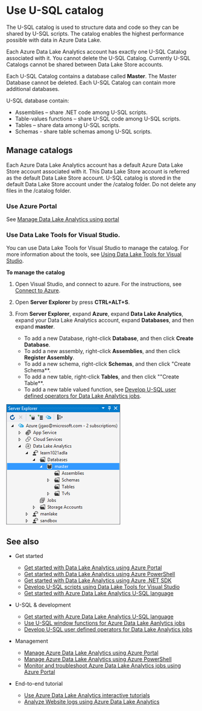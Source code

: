 <properties
   pageTitle="Introduce Azure Data Lake Analytics U-SQL catalog | Azure"
   description="Introduce Azure Data Lake Analytics U-SQL catalog"
   services="data-lake-analytics"
   documentationCenter=""
   authors="edmacauley"
   manager="paulettm"
   editor="cgronlun"/>

<tags
   ms.service="data-lake-analytics"
   ms.devlang="na"
   ms.topic="article"
   ms.tgt_pltfrm="na"
   ms.workload="big-data"
   ms.date="05/16/2016"
   ms.author="edmaca"/>

# Use U-SQL catalog

The U-SQL catalog is used to structure data and code so they can be shared by U-SQL scripts. The catalog enables the highest performance possible with data in Azure Data Lake.

Each Azure Data Lake Analytics account has exactly one U-SQL Catalog associated with it. You cannot delete the U-SQL Catalog. Currently U-SQL Catalogs cannot be shared between Data Lake Store accounts.

Each U-SQL Catalog contains a database called **Master**. The Master Database cannot be deleted.  Each U-SQL Catalog can contain more additional databases.

U-SQL database contain:

- Assemblies – share .NET code among U-SQL scripts.
- Table-values functions – share U-SQL code among U-SQL scripts.
- Tables – share data among U-SQL scripts.
- Schemas - share table schemas among U-SQL scripts.

## Manage catalogs
Each Azure Data Lake Analytics account has a default Azure Data Lake Store account associated with it. This Data Lake Store account is referred as the default Data Lake Store account. U-SQL catalog is stored in the default Data Lake Store account under the /catalog folder. Do not delete any files in the /catalog folder.

### Use Azure Portal

See [Manage Data Lake Analytics using portal](data-lake-analytics-use-portal.md#view-u-sql-catalog)


### Use Data Lake Tools for Visual Studio.

You can use Data Lake Tools for Visual Studio to manage the catalog.  For more information about the tools, see [Using Data Lake Tools for Visual Studio](data-lake-analytics-data-lake-tools-get-started.md).

**To manage the catalog**

1. Open Visual Studio, and connect to azure. For the instructions, see [Connect to Azure](data-lake-analytics-data-lake-tools-get-started.md#connect-to-azure).
1. Open **Server Explorer** by press **CTRL+ALT+S**.
2. From **Server Explorer**, expand **Azure**, expand **Data Lake Analytics**, expand your Data Lake Analytics account, expand **Databases**, and then expand **master**.



    - To add a new Database, right-click **Database**, and then click **Create Database**.
    - To add a new assembly, right-click **Assemblies**, and then click **Register Assembly**.
    - To add a new schema, right-click **Schemas**, and then click "Create Schema**.
    - To add a new table, right-click **Tables**, and then click ""Create Table**.
    - To add a new table valued function, see [Develop U-SQL user defined operators for Data Lake Analytics jobs](data-lake-analytics-u-sql-develop-user-defined-operators.md).


![Browse U-SQL Visual Studio catalogs](./media/data-lake-analytics-use-u-sql-catalog/data-lake-analytics-browse-catalogs.png)


## See also

- Get started
    - [Get started with Data Lake Analytics using Azure Portal](data-lake-analytics-get-started-portal.md)
    - [Get started with Data Lake Analytics using Azure PowerShell](data-lake-analytics-get-started-powershell.md)
    - [Get started with Data Lake Analytics using Azure .NET SDK](data-lake-analytics-get-started-net-sdk.md)
    - [Develop U-SQL scripts using Data Lake Tools for Visual Studio](data-lake-analytics-data-lake-tools-get-started.md)
    - [Get started with Azure Data Lake Analytics U-SQL language](data-lake-analytics-u-sql-get-started.md)

- U-SQL & development
    - [Get started with Azure Data Lake Analytics U-SQL language](data-lake-analytics-u-sql-get-started.md)
    - [Use U-SQL window functions for Azure Data Lake Aanlytics jobs](data-lake-analytics-use-window-functions.md)
    - [Develop U-SQL user defined operators for Data Lake Analytics jobs](data-lake-Analytics-u-sql-user-defined-operators.md)

- Management
    - [Manage Azure Data Lake Analytics using Azure Portal](data-lake-analytics-use-portal.md)
    - [Manage Azure Data Lake Analytics using Azure PowerShell](data-lake-analytics-use-powershell.md)
    - [Monitor and troubleshoot Azure Data Lake Analytics jobs using Azure Portal](data-lake-analytics-monitor-and-troubleshoot-jobs-tutorial.md)

- End-to-end tutorial
    - [Use Azure Data Lake Analytics interactive tutorials](data-lake-analytics-use-interactive-tutorials.md)
    - [Analyze Website logs using Azure Data Lake Analytics](data-lake-analytics-analyze-weblogs.md)
